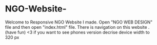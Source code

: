 # NGO-Website-
Welcome to Responsive NGO Website I made. Open "NGO WEB DESIGN" file and 
then open "index.html" file. There is navigation on this website . (have fun)
<3 if you want to see phones version decrise device width to 320 px
